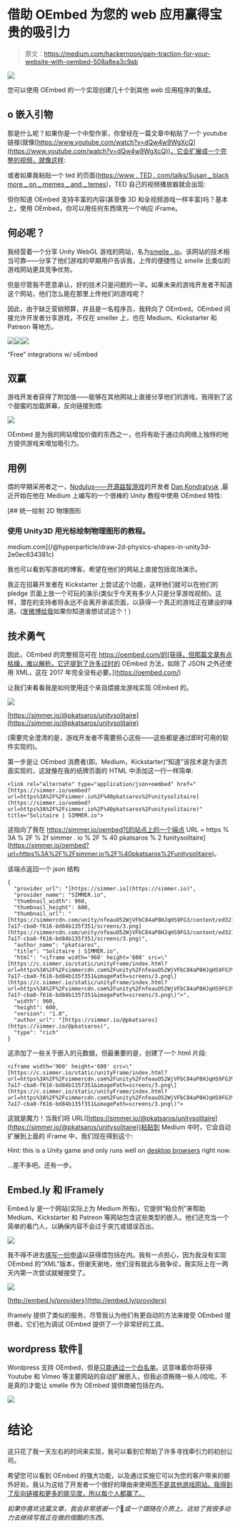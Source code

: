# 借助 OEmbed 为您的 web 应用赢得宝贵的吸引力

> 原文：<https://medium.com/hackernoon/gain-traction-for-your-website-with-oembed-508a8ea3c9ab>

![](img/f8e92fc3e01ca77da2822cb31f3aee4a.png)

您可以使用 OEmbed 的一个实现创建几十个到其他 web 应用程序的集成。

## o 嵌入引物

那是什么呢？如果你是一个中型作家，你曾经在一篇文章中粘贴了一个 youtube 链接(就像[https://www.youtube.com/watch?v=dQw4w9WgXcQ](https://www.youtube.com/watch?v=dQw4w9WgXcQ))，它会扩展成一个完整的视频，就像这样:

或者如果我粘贴一个 ted 的页面([https://www . TED . com/talks/Susan _ black more _ on _ memes _ and _ temes](https://www.ted.com/talks/susan_blackmore_on_memes_and_temes))，TED 自己的视频播放器就会出现:

但你知道 OEmbed 支持丰富的内容(甚至像 3D 和全视频游戏一样丰富)吗？基本上，使用 OEmbed，你可以用任何东西填充一个响应 iFrame。

## 何必呢？

我经营着一个分享 Unity WebGL 游戏的网站，名为[smelle . io](https://simmer.io)。该网站的技术相当可靠——分享了他们游戏的早期用户告诉我，上传的便捷性让 smelle 比类似的游戏网站更具竞争优势。

但是尽管我不愿意承认，好的技术只是问题的一半。如果未来的游戏开发者不知道这个网站，他们怎么能在那里上传他们的游戏呢？

因此，由于缺乏营销预算，并且是一名程序员，我转向了 OEmbed。OEmbed 间接允许开发者分享游戏，不仅在 smeller 上，也在 Medium、Kickstarter 和 Patreon 等地方。

![](img/3329d4952a276fc19be9683c85c655e8.png)![](img/20966ff441a47d47de76c7c0c2426e30.png)![](img/9532090ff51c109ed3976c7c3ea51d13.png)

“Free” integrations w/ oEmbed

## 双赢

游戏开发者获得了附加值——能够在其他网站上直接分享他们的游戏，我得到了这个甜蜜的加载屏幕，反向链接到煨:

![](img/34586b79cab7a90570ca22fef4b16a4f.png)

OEmbed 是为我的网站增加价值的东西之一，也将有助于通过向网络上独特的地方提供游戏来增加吸引力。

## 用例

煨的早期采用者之一，[Nodulus——开源益智游戏](https://hyperparticle.com/nodulus/)的开发者 [Dan Kondratyuk](/@hyperparticle) ,最近开始在他在 Medium 上编写的一个很棒的 Unity 教程中使用 OEmbed 特性:

[](/@hyperparticle/draw-2d-physics-shapes-in-unity3d-2e0ec634381c) [## 统一绘制 2D 物理图形

### 使用 Unity3D 用光标绘制物理图形的教程。

medium.com](/@hyperparticle/draw-2d-physics-shapes-in-unity3d-2e0ec634381c) 

我也可以看到写游戏的博客，希望在他们的网站上直接包括现场演示。

我正在招募开发者在 Kickstarter 上尝试这个功能，这样他们就可以在他们的 pledge 页面上放一个可玩的演示(类似于今天有多少人只是分享游戏视频)。这样，潜在的支持者将永远不会离开承诺页面，以获得一个真正的游戏正在建设的味道。([发微博给我](https://twitter.com/TheRoccoB)如果你知道谁想试试这个！)

## 技术勇气

因此，OEmbed 的完整规范可在 https://oembed.com/的[获得，但那篇文章有点枯燥，难以解析。它还提到了许多过时的 OEmbed 方法，如除了 JSON 之外还使用 XML，这在 2017 年完全没有必要。](https://oembed.com/)

让我们来看看我是如何使用这个来自煨接龙游戏实现 OEmbed 的。

[![](img/b3f962685de86924b0f04cd9401dbbb7.png)](https://simmer.io/@pkatsaros/unitysolitaire)

[https://simmer.io/@pkatsaros/unitysolitaire](https://simmer.io/@pkatsaros/unitysolitaire)

(需要完全澄清的是，游戏开发者不需要担心这些——这些都是通过即时可用的软件实现的)。

第一步是让 OEmbed 消费者(即。Medium，Kickstarter)“知道”该技术是为该页面实现的，这就像在我的纸牌页面的 HTML 中添加这一行一样简单:

```
<link rel="alternate" type="application/json+oembed" href="[https://simmer.io/oembed?url=https%3A%2F%2Fsimmer.io%2F%40pkatsaros%2Funitysolitaire](https://simmer.io/oembed?url=https%3A%2F%2Fsimmer.io%2F%40pkatsaros%2Funitysolitaire)" title="Solitaire | SIMMER.io">
```

这指向了我在 https://simmer.io/oembed?[的站点上的一个端点 URL = https % 3A % 2F % 2f simmer . io % 2F % 40 pkatsaros % 2 funitysolitaire](https://simmer.io/oembed?url=https%3A%2F%2Fsimmer.io%2F%40pkatsaros%2Funitysolitaire)。

该端点返回一个 json 结构

```
{
  "provider_url": "[https://simmer.io](https://simmer.io)",
  "provider_name": "SIMMER.io",
  "thumbnail_width": 960,
  "thumbnail_height": 600,
  "thumbnail_url": "[https://simmercdn.com/unity/nfeauO52WjVFbC84aP8HJqHS9FG3/content/ed3216da-7a17-cba0-f616-bd84b135f351/screens/3.png](https://simmercdn.com/unity/nfeauO52WjVFbC84aP8HJqHS9FG3/content/ed3216da-7a17-cba0-f616-bd84b135f351/screens/3.png)",
  "author_name": "pkatsaros",
  "title": "Solitaire | SIMMER.io",
  "html": "<iframe width='960' height='600' src=\"[https://c.simmer.io/static/unityFrame/index.html?url=https%3A%2F%2Fsimmercdn.com%2Funity%2FnfeauO52WjVFbC84aP8HJqHS9FG3%2Fcontent%2Fed3216da-7a17-cba0-f616-bd84b135f351&imagePath=screens/3.png\](https://c.simmer.io/static/unityFrame/index.html?url=https%3A%2F%2Fsimmercdn.com%2Funity%2FnfeauO52WjVFbC84aP8HJqHS9FG3%2Fcontent%2Fed3216da-7a17-cba0-f616-bd84b135f351&imagePath=screens/3.png\)">",
  "width": 960,
  "height": 600,
  "version": "1.0",
  "author_url": "[https://simmer.io/@pkatsaros](https://simmer.io/@pkatsaros)",
  "type": "rich"
}
```

这添加了一些关于嵌入的元数据，但最重要的是，创建了一个 html 片段:

```
<iframe width='960' height='600' src=\"[https://c.simmer.io/static/unityFrame/index.html?url=https%3A%2F%2Fsimmercdn.com%2Funity%2FnfeauO52WjVFbC84aP8HJqHS9FG3%2Fcontent%2Fed3216da-7a17-cba0-f616-bd84b135f351&imagePath=screens/3.png\](https://c.simmer.io/static/unityFrame/index.html?url=https%3A%2F%2Fsimmercdn.com%2Funity%2FnfeauO52WjVFbC84aP8HJqHS9FG3%2Fcontent%2Fed3216da-7a17-cba0-f616-bd84b135f351&imagePath=screens/3.png\)">
```

这就是魔力！当我们将 URL([https://simmer.io/@pkatsaros/unitysolitaire](https://simmer.io/@pkatsaros/unitysolitaire))粘贴到 Medium 中时，它会自动扩展到上面的 iFrame 中，我们现在得到这个:

Hint: this is a Unity game and only runs well on [desktop browsers](https://docs.unity3d.com/Manual/webgl-browsercompatibility.html) right now.

…差不多吧。还有一步。

## Embed.ly 和 IFramely

Embed.ly 是一个网站(实际上为 Medium 所有)，它提供“粘合剂”来帮助 Medium、Kickstarter 和 Patreon 等网站包含这些类型的嵌入。他们还充当一个简单的看门人，以确保内容不会过于突兀或错误百出。

[![](img/70fd681a69a88fa4b77211466e527016.png)](https://embed.ly)

我不得不进去[填写一份申请](http://embed.ly/providers/new)以获得煨包括在内。我有一点担心，因为我没有实现 OEmbed 的“XML”版本，但谢天谢地，他们没有就此与我争论，我实际上在一两天内第一次尝试就被接受了。

![](img/df26210922f08ded15d4290e23372462.png)

[http://embed.ly/providers](http://embed.ly/providers)

Iframely 提供了类似的服务，尽管我认为他们有更自动的方法来接受 OEmbed 提供者。它们也为调试 OEmbed 提供了一个非常好的工具。

## wordpress 软件🙁

Wordpress 支持 OEmbed，但是[只能通过一个白名单](https://premium.wpmudev.org/blog/embedding-wordpress-oembed/)。这意味着你将获得 Youtube 和 Vimeo 等主要网站的自动扩展嵌入，但我必须贿赂一些人(哈哈，不是真的)才能让 smelle 作为 OEmbed 提供商被包括在内。

![](img/c9a76a7d745fccfbb78c4a6f45b2c8f2.png)

# 结论

这只花了我一天左右的时间来实现，我可以看到它帮助了许多寻找牵引力的初创公司。

希望您可以看到 OEmbed 的强大功能，以及通过实施它可以为您的客户带来的额外好处。我认为这给了开发者一个很好的理由来使用[而不是其他游戏网站。我得到了反向链接和更多的能见度，所以每个人都赢了。](https://simmer.io)

*如果你喜欢这篇文章，我会非常感谢一个*👏*或一个跟随在介质上。这给了我很多动力去继续写我正在做的很酷的东西。*